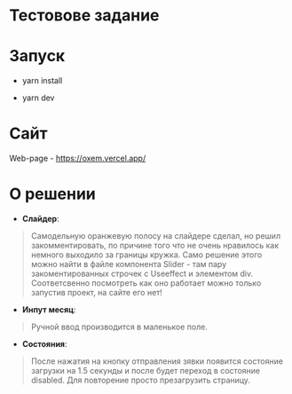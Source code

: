 # Тестовове задание

# Запуск

- yarn install

- yarn dev

# Сайт

Web-page - https://oxem.vercel.app/


# О решении

- **Слайдер**: 
> Самодельную оранжевую полосу на слайдере сделал, но решил закомментировать, по причине того что не очень нравилось как немного выходило за границы кружка.
Само решение этого можно найти в файле компонента Slider - там пару закоментированных строчек с Useeffect и элементом div.
Соответсвенно посмотреть как оно работает можно только запустив проект, на сайте его нет!

- **Инпут месяц**: 
> Ручной ввод производится в маленькое поле.

- **Состояния**: 
> После нажатия на кнопку отправления зявки появится состояние загрузки на 1.5 секунды и после будет переход в состояние disabled. Для повторение просто презагрузить страницу.

